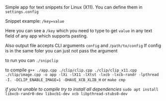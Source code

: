 Simple app for text snippets for Linux (X11). You can define them in ```settings.config```

Snippet example:
```/key=value```

Here you can see a ```/key``` which you need to type to get ```value``` in any text field of any app which supports pasting.

Also output file accepts CLI arguments ```config``` and ```/path/to/config```
If config is in the same foler you can just not pass the argument

to run you can ```./snipclip```

to compile
```g++ ./app.cpp ./clip/clip.cpp ./clip/clip_x11.cpp ./clip/image.cpp -o app -lXi -lX11 -lXtst -lxcb -lxcb-randr -lpthread -I. -DCLIP_ENABLE_IMAGE=1 -DHAVE_XCB_XLIB_H``` 
or ```make cmp```

*if you're unable to compile try to install all dependencies*
```sudo apt install libxcb-randr0-dev libxcb1-dev xcb libpthread-stubs0-dev```

